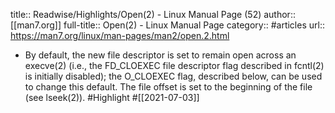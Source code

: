 title:: Readwise/Highlights/Open(2) - Linux Manual Page (52)
author:: [[man7.org]]
full-title:: Open(2) - Linux Manual Page
category:: #articles
url:: https://man7.org/linux/man-pages/man2/open.2.html

- By default, the new file descriptor is set to remain open across
       an execve(2) (i.e., the FD_CLOEXEC file descriptor flag described
       in fcntl(2) is initially disabled); the O_CLOEXEC flag, described
       below, can be used to change this default.  The file offset is
       set to the beginning of the file (see lseek(2)). #Highlight #[[2021-07-03]]